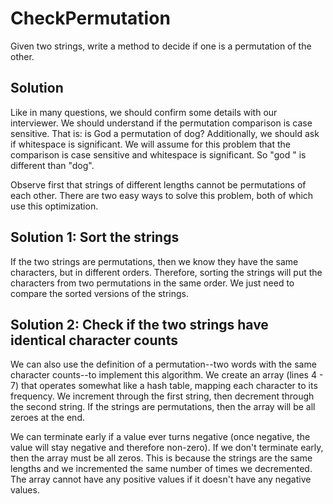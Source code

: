 # CheckPermutation

Given two strings, write a method to decide if one is a permutation of the other.


## Solution
Like in many questions, we should confirm some details with our interviewer. We should understand if the permutation
comparison is case sensitive. That is: is God a permutation of dog? Additionally, we should ask if whitespace is
significant. We will assume for this problem that the comparison is case sensitive and whitespace is significant. So
"god     " is different than "dog".

Observe first that strings of different lengths cannot be permutations of each other. There are two easy ways to 
solve this problem, both of which use this optimization.

## Solution 1: Sort the strings
If the two strings are permutations, then we know they have the same characters, but in different orders. Therefore, 
sorting the strings will put the characters from two permutations in the same order. We just need to compare the 
sorted versions of the strings.

## Solution 2: Check if the two strings have identical character counts
We can also use the definition of a permutation--two words with the same character counts--to implement this 
algorithm. We create an array (lines 4 - 7) that operates somewhat like a hash table, mapping each character to its 
frequency. We increment through the first string, then decrement through the second string. If the strings are 
permutations, then the array will be all zeroes at the end.

We can terminate early if a value ever turns negative (once negative, the value will stay negative and therefore 
non-zero). If we don't terminate early, then the array must be all zeros. This is because the strings are the same 
lengths and we incremented the same number of times we decremented. The array cannot have any positive values if it 
doesn't have any negative values.